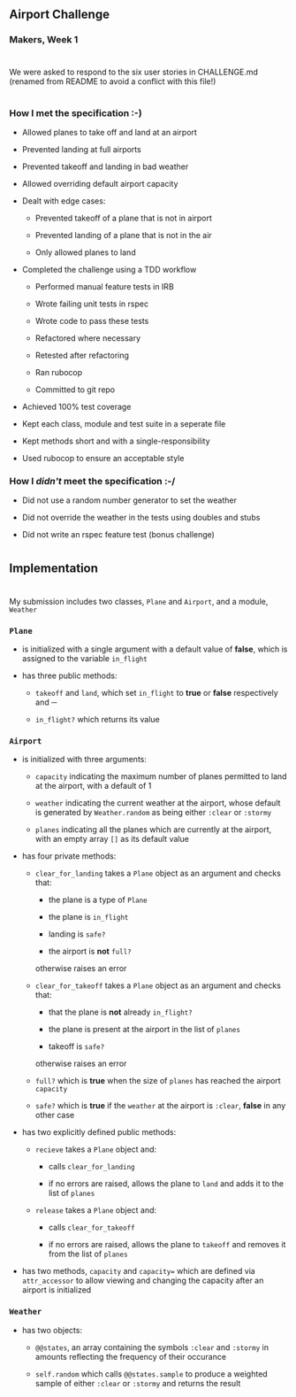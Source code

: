 ## Airport Challenge
### Makers, Week 1

#

We were asked to respond to the six user stories in CHALLENGE.md (renamed from README to avoid a conflict with this file!)

#

### How I met the specification :-)

- Allowed planes to take off and land at an airport

- Prevented landing at full airports

- Prevented takeoff and landing in bad weather

- Allowed overriding default airport capacity

- Dealt with edge cases:
  
  - Prevented takeoff of a plane that is not in airport

  - Prevented landing of a plane that is not in the air
  
  - Only allowed planes to land

- Completed the challenge using a TDD workflow

  - Performed manual feature tests in IRB

  - Wrote failing unit tests in rspec
  
  - Wrote code to pass these tests
  
  - Refactored where necessary
  
  - Retested after refactoring
  
  - Ran rubocop
  
  - Committed to git repo

- Achieved 100% test coverage

- Kept each class, module and test suite in a seperate file

- Kept methods short and with a single-responsibility

- Used rubocop to ensure an acceptable style

### How I _didn't_ meet the specification :-/

- Did not use a random number generator to set the weather

- Did not override the weather in the tests using doubles and stubs

- Did not write an rspec feature test (bonus challenge)

#

## Implementation

#

My submission includes two classes, `Plane` and `Airport`, and a module, `Weather`

### `Plane`

- is initialized with a single argument with a default value of **false**, which is assigned to the variable `in_flight`

- has three public methods:

  - `takeoff` and `land`, which set `in_flight` to **true** or **false** respectively and ─

  - `in_flight?` which returns its value

### `Airport`

- is initialized with three arguments:

  - `capacity` indicating the maximum number of planes permitted to land at the airport, with a default of 1

  - `weather` indicating the current weather at the airport, whose default is generated by `Weather.random` as being either `:clear` or `:stormy`

  - `planes` indicating all the planes which are currently at the airport, with an empty array `[]` as its default value

- has four private methods:

  - `clear_for_landing` takes a `Plane` object as an argument and checks that:
  
    - the plane is a type of `Plane`
    
    - the plane is `in_flight`
    
    - landing is `safe?`
    
    - the airport is **not** `full?`
    
    otherwise raises an error

  - `clear_for_takeoff` takes a `Plane` object as an argument and checks that:

    - that the plane is **not** already `in_flight?`
    
    - the plane is present at the airport in the list of `planes`
    
    - takeoff is `safe?`
    
    otherwise raises an error

  - `full?` which is **true** when the size of `planes` has reached the airport `capacity`

  - `safe?` which is **true** if the `weather` at the airport is `:clear`, **false** in any other case

- has two explicitly defined public methods:

  - `recieve` takes a `Plane` object and:

    - calls `clear_for_landing`

    - if no errors are raised, allows the plane to `land` and adds it to the list of `planes` 
  
  - `release` takes a `Plane` object and:

    - calls `clear_for_takeoff`

    - if no errors are raised, allows the plane to `takeoff` and removes it from the list of `planes`

- has two methods, `capacity` and `capacity=` which are defined via `attr_accessor` to allow viewing and changing the capacity after an airport is initialized

### `Weather`

- has two objects:

  - `@@states`, an array containing the symbols `:clear` and `:stormy` in amounts reflecting the frequency of their occurance

  - `self.random` which calls `@@states.sample` to produce a weighted sample of either `:clear` or `:stormy` and returns the result

